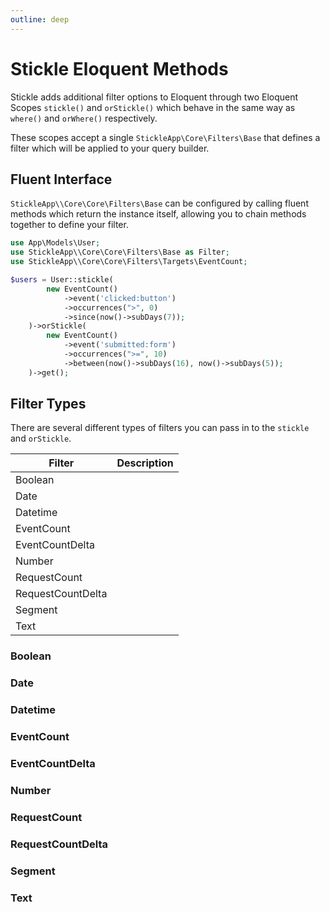 ```yaml
---
outline: deep
---
```


# Stickle Eloquent Methods

Stickle adds additional filter options to Eloquent through two Eloquent Scopes `stickle()` and `orStickle()` which behave in the same way as `where()` and `orWhere()` respectively.

These scopes accept a single `StickleApp\Core\Filters\Base` that defines a filter which will be applied to your query builder.

## Fluent Interface

`StickleApp\\Core\Core\Filters\Base` can be configured by calling fluent methods which return the instance itself, allowing you to chain methods together to define your filter.

```php
use App\Models\User;
use StickleApp\\Core\Core\Filters\Base as Filter;
use StickleApp\\Core\Core\Filters\Targets\EventCount;

$users = User::stickle(
        new EventCount()
            ->event('clicked:button')
            ->occurrences(">", 0)
            ->since(now()->subDays(7));
    )->orStickle(
        new EventCount()
            ->event('submitted:form')
            ->occurrences(">=", 10)
            ->between(now()->subDays(16), now()->subDays(5));
    )->get();
```

## Filter Types

There are several different types of filters you can pass in to the `stickle` and `orStickle`.

| Filter            | Description |
| ----------------- | :---------- |
| Boolean           |             |
| Date              |             |
| Datetime          |             |
| EventCount        |             |
| EventCountDelta   |             |
| Number            |             |
| RequestCount      |             |
| RequestCountDelta |             |
| Segment           |             |
| Text              |             |

### Boolean

### Date

### Datetime

### EventCount

### EventCountDelta

### Number

### RequestCount

### RequestCountDelta

### Segment

### Text
